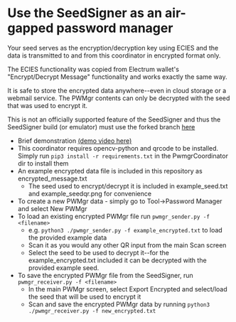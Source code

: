 # Use the SeedSigner as an air-gapped password manager

Your seed serves as the encryption/decryption key using ECIES and the data is transmitted to and from this coordinator in encrypted format only.

The ECIES functionality was copied from Electrum wallet's "Encrypt/Decrypt Message" functionality and works exactly the same way.

It is safe to store the encrypted data anywhere--even in cloud storage or a webmail service.  The PWMgr contents can only be decrypted with the seed that was used to encrypt it.

This is not an officially supported feature of the SeedSigner and thus the SeedSigner build (or emulator) must use the forked branch [here](https://github.com/BamaHodl/seedsigner/tree/PasswordManager)

* Brief demonstration [(demo video here)](https://youtu.be/2L99mucvZrg)
* This coordinator requires opencv-python and qrcode to be installed.  Simply run `pip3 install -r requirements.txt` in the PwmgrCoordinator dir to install them
* An example encrypted data file is included in this repository as encrypted_message.txt
   - The seed used to encrypt/decrypt it is included in example_seed.txt and example_seedqr.png for convenience
* To create a new PWMgr data - simply go to Tool->Password Manager and select New PWMgr
* To load an existing encrypted PWMgr file run `pwmgr_sender.py -f <filename>`
  - e.g. `python3 ./pwmgr_sender.py -f example_encrypted.txt` to load the provided example data
  - Scan it as you would any other QR input from the main Scan screen
  - Select the seed to be used to decrypt it--for the example_encrypted.txt included it can be decrypted with the provided example seed.
* To save the encrypted PWMgr file from the SeedSigner, run `pwmgr_receiver.py -f <filename>`
  - In the main PWMgr screen, select Export Encrypted and select/load the seed that will be used to encrypt it
  - Scan and save the encrypted PWMgr data by running `python3 ./pwmgr_receiver.py -f new_encrypted.txt`

